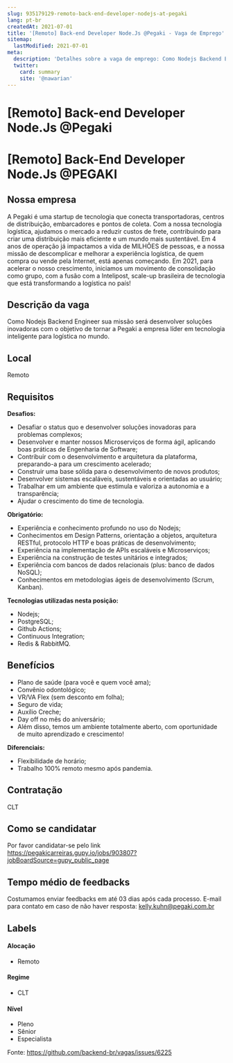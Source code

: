 ```yaml
---
slug: 935179129-remoto-back-end-developer-nodejs-at-pegaki
lang: pt-br
createdAt: 2021-07-01
title: '[Remoto] Back-end Developer Node.Js @Pegaki - Vaga de Emprego'
sitemap:
  lastModified: 2021-07-01
meta:
  description: 'Detalhes sobre a vaga de emprego: Como Nodejs Backend Engineer sua missão será desenvolver soluções inovadoras com o objetivo de tornar a Pegaki a empresa líder em tecnologia inteligente para logística no mundo.'
  twitter:
    card: summary
    site: '@nawarian'
---
```


# [Remoto] Back-end Developer Node.Js @Pegaki


[Remoto] Back-End Developer Node.Js @PEGAKI
==================================================

## Nossa empresa

A Pegaki é uma startup de tecnologia que conecta transportadoras, centros de distribuição, embarcadores e pontos de coleta. Com a nossa tecnologia logística, ajudamos o mercado a reduzir custos de frete, contribuindo para criar uma distribuição mais eficiente e um mundo mais sustentável.
Em 4 anos de operação já impactamos a vida de MILHÕES de pessoas, e a nossa missão de descomplicar e melhorar a experiência logística, de quem compra ou vende pela Internet, está apenas começando. 
Em 2021, para acelerar o nosso crescimento, iniciamos um movimento de consolidação como grupo, com a fusão com a Intelipost, scale-up brasileira de tecnologia que está transformando a logística no país! 

## Descrição da vaga

Como Nodejs Backend Engineer sua missão será desenvolver soluções inovadoras com o objetivo de tornar a Pegaki a empresa líder em tecnologia inteligente para logística no mundo.

## Local

Remoto

## Requisitos

**Desafios:**
- Desafiar o status quo e desenvolver soluções inovadoras para problemas complexos;
- Desenvolver e manter nossos Microserviços de forma ágil, aplicando boas práticas de Engenharia de Software;
- Contribuir com o desenvolvimento e arquitetura da plataforma, preparando-a para um crescimento acelerado;
- Construir uma base sólida para o desenvolvimento de novos produtos;
- Desenvolver sistemas escaláveis, sustentáveis e orientadas ao usuário;
- Trabalhar em um ambiente que estimula e valoriza a autonomia e a transparência;
- Ajudar o crescimento do time de tecnologia.


**Obrigatório:**
- Experiência e conhecimento profundo no uso do Nodejs;
- Conhecimentos em Design Patterns, orientação a objetos, arquitetura RESTful, protocolo HTTP e boas práticas de desenvolvimento;
- Experiência na implementação de APIs escaláveis e Microserviços;
- Experiência na construção de testes unitários e integrados;
- Experiência com bancos de dados relacionais (plus: banco de dados NoSQL);
- Conhecimentos em metodologias ágeis de desenvolvimento (Scrum, Kanban).

**Tecnologias utilizadas nesta posição:**
- Nodejs;
- PostgreSQL;
- Github Actions;
- Continuous Integration;
- Redis & RabbitMQ.

## Benefícios

- Plano de saúde (para você e quem você ama);
- Convênio odontológico; 
- VR/VA Flex (sem desconto em folha);
- Seguro de vida;
- Auxílio Creche;
- Day off no mês do aniversário;
- Além disso, temos um ambiente totalmente aberto, com oportunidade de muito aprendizado e crescimento!

**Diferenciais:**
-  Flexibilidade de horário;
- Trabalho 100% remoto mesmo após pandemia.

## Contratação

CLT

## Como se candidatar

Por favor candidatar-se pelo link https://pegakicarreiras.gupy.io/jobs/903807?jobBoardSource=gupy_public_page

## Tempo médio de feedbacks

Costumamos enviar feedbacks em até 03 dias após cada processo.
E-mail para contato em caso de não haver resposta: kelly.kuhn@pegaki.com.br

## Labels
<!-- retire os labels que não fazem sentido à vaga -->

#### Alocação
- Remoto

#### Regime
- CLT


#### Nível
- Pleno
- Sênior
- Especialista




Fonte: https://github.com/backend-br/vagas/issues/6225